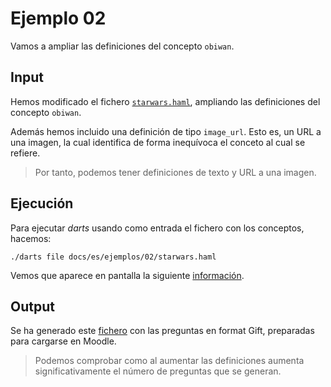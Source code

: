 
# Ejemplo 02

Vamos a ampliar las definiciones del concepto `obiwan`.

## Input

Hemos modificado el fichero [`starwars.haml`](./starwars.haml),
ampliando las definiciones del concepto `obiwan`.

Además hemos incluido
una definición de tipo `image_url`. Esto es, un URL a una imagen, la cual
identifica de forma inequívoca el conceto al cual se refiere.

> Por tanto, podemos tener definiciones de texto y URL a una imagen.

## Ejecución

Para ejecutar *darts* usando como entrada el fichero con los conceptos, hacemos:

`./darts file docs/es/ejemplos/02/starwars.haml`

Vemos que aparece en pantalla la siguiente [información](./starwars-log.txt).

## Output

Se ha generado este [fichero](./starwars-gift.txt) con las preguntas en
format Gift, preparadas para cargarse en Moodle.

> Podemos comprobar como al aumentar las definiciones aumenta significativamente
el número de preguntas que se generan.

